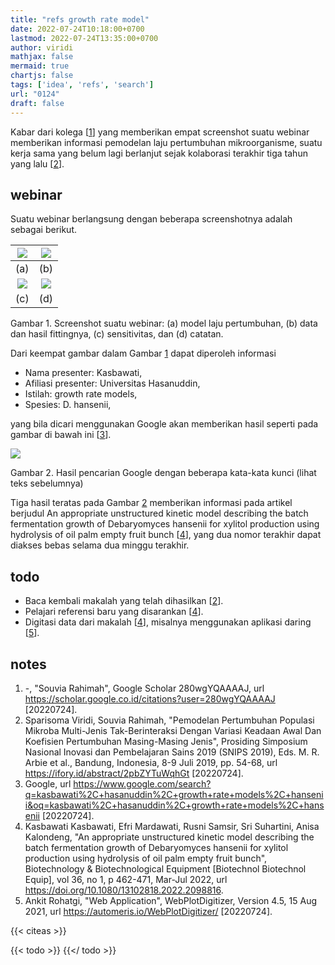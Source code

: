 ```yaml
---
title: "refs growth rate model"
date: 2022-07-24T10:18:00+0700
lastmod: 2022-07-24T13:35:00+0700
author: viridi
mathjax: false
mermaid: true
chartjs: false
tags: ['idea', 'refs', 'search']
url: "0124"
draft: false
---
```

Kabar dari kolega [[1](#r01)] yang memberikan empat screenshot suatu webinar memberikan informasi pemodelan laju pertumbuhan mikroorganisme, suatu kerja sama yang belum lagi berlanjut sejak kolaborasi terakhir tiga tahun yang lalu [[2](#r02)].


## webinar
Suatu webinar berlangsung dengan beberapa screenshotnya adalah sebagai berikut.

![](/bugx/img/idea/zoom/webinar-souvia-attending-fig1a.jpg) | ![](/bugx/img/idea/zoom/webinar-souvia-attending-fig1b.jpg)
:-: | :-:
(a) | (b)
![](/bugx/img/idea/zoom/webinar-souvia-attending-fig1c.jpg) | ![](/bugx/img/idea/zoom/webinar-souvia-attending-fig1d.jpg)
(c) | (d)

Gambar <a name='fig1'>1</a>. Screenshot suatu webinar: (a) model laju pertumbuhan, (b) data dan hasil fittingnya, (c) sensitivitas, dan (d) catatan.

Dari keempat gambar dalam Gambar [1](#fig1) dapat diperoleh informasi
+ Nama presenter: Kasbawati,
+ Afiliasi presenter: Universitas Hasanuddin,
+ Istilah: growth rate models,
+ Spesies: D. hansenii,

yang bila dicari menggunakan Google akan memberikan hasil seperti pada gambar di bawah ini [[3](#r03)].

![](/bugx/img/google/search-24jul2022-1109.png)

Gambar <a name='fig2'>2</a>. Hasil pencarian Google dengan beberapa kata-kata kunci (lihat teks sebelumnya)

Tiga hasil teratas pada Gambar [2](#fig2) memberikan informasi pada artikel berjudul An appropriate unstructured kinetic model describing the batch fermentation growth of Debaryomyces hansenii for xylitol production using hydrolysis of oil palm empty fruit bunch [[4](#r04)], yang dua nomor terakhir dapat diakses bebas selama dua minggu terakhir.


## todo
+ Baca kembali makalah yang telah dihasilkan [[2](#r02)].
+ Pelajari referensi baru yang disarankan [[4](#r04)].
+ Digitasi data dari makalah [[4](#r04)], misalnya menggunakan aplikasi daring [[5](#r05)].


## notes
1. <a name='r01'></a>-, "Souvia Rahimah", Google Scholar 280wgYQAAAAJ, url <https://scholar.google.co.id/citations?user=280wgYQAAAAJ> [20220724].
2. <a name='r02'></a>Sparisoma Viridi, Souvia Rahimah, "Pemodelan Pertumbuhan Populasi Mikroba Multi-Jenis Tak-Berinteraksi Dengan Variasi Keadaan Awal Dan Koefisien Pertumbuhan Masing-Masing Jenis", Prosiding Simposium Nasional Inovasi dan Pembelajaran Sains 2019 (SNIPS 2019), Eds. M. R. Arbie et al., Bandung, Indonesia, 8-9 Juli 2019, pp. 54-68, url <https://ifory.id/abstract/2pbZYTuWqhGt> [20220724].
3. <a name='r03'></a>Google, url <https://www.google.com/search?q=kasbawati%2C+hasanuddin%2C+growth+rate+models%2C+hansenii&oq=kasbawati%2C+hasanuddin%2C+growth+rate+models%2C+hansenii> [20220724].
4. <a name='r04'></a>Kasbawati Kasbawati, Efri Mardawati, Rusni Samsir, Sri Suhartini, Anisa Kalondeng, "An appropriate unstructured kinetic model describing the batch fermentation growth of Debaryomyces hansenii for xylitol production using hydrolysis of oil palm empty fruit bunch", Biotechnology & Biotechnological Equipment [Biotechnol Biotechnol Equip], vol 36, no 1, p 462-471, Mar-Jul 2022, url <https://doi.org/10.1080/13102818.2022.2098816>.
5. <a name='r05'></a>Ankit Rohatgi, "Web Application", WebPlotDigitizer, Version 4.5, 15 Aug 2021, url <https://automeris.io/WebPlotDigitizer/> [20220724].

{{< citeas >}}

{{< todo >}}
{{</ todo >}}